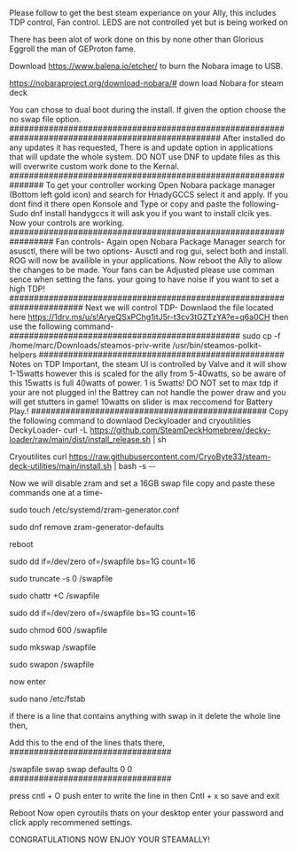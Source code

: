 Please follow to get the best steam experiance on your Ally, this includes TDP control, Fan control. LEDS are not controlled yet but is being worked on 

There has been alot of work done on this by none other than Glorious Eggroll the man of GEProton fame.

Download https://www.balena.io/etcher/ to burn the Nobara image to USB.

https://nobaraproject.org/download-nobara/# down load Nobara for steam deck

You can chose to dual boot during the install. If given the option choose the no swap file option.
###################################################################################################
After installed do any updates it has requested, There is and update option in applications that will update the whole system. DO NOT use DNF to update files as this will overwrite custom work done to the Kernal.
###############################################################
To get your controller working Open Nobara package manager (Bottom left gold icon) and search for HnadyGCCS select it and apply. If you dont find it there open Konsole and Type or copy and paste the following- 
Sudo dnf install handygccs it will ask you if you want to install clcik yes. Now your controls are working.
#################################################################
Fan controls-
Again open Nobara Package Manager search for asusctl, there will be two options- Ausctl and rog gui, select both and install. ROG will now be availible in your applications.
Now reboot the Ally to allow the changes to be made.
Your fans can be Adjusted please use comman sence when setting the fans. your going to have noise if you want to set a high TDP!
#######################################################################
Next we will control TDP-
Downlaod the file located here   https://1drv.ms/u/s!AryeQSxPChg1itJ5r-t3cv3tGZTzYA?e=q6a0CH       then use the following command-
###############################################
sudo cp -f /home/marc/Downloads/steamos-priv-write /usr/bin/steamos-polkit-helpers
##################################################
Notes on TDP Important, the steam UI is controlled by Valve and it will show 1-15watts however this is scaled for the ally from 5-40watts, so be aware of this 15watts is full 40watts of power. 1 is 5watts! DO NOT set to max tdp if your are not plugged in! the Battrey can not handle the power draw and you will get stutters in game! 
10watts on slider is max reccomend for Battery Play.!
################################################
Copy the following command to downlaod Deckyloader and cryoutilities
DeckyLoader-
curl -L https://github.com/SteamDeckHomebrew/decky-loader/raw/main/dist/install_release.sh | sh

Cryoutilites
curl https://raw.githubusercontent.com/CryoByte33/steam-deck-utilities/main/install.sh | bash -s --

Now we will disable zram and set a 16GB swap file copy and paste these commands one at a time-

sudo touch /etc/systemd/zram-generator.conf

sudo dnf remove zram-generator-defaults

reboot

sudo dd if=/dev/zero of=/swapfile bs=1G count=16

sudo truncate -s 0 /swapfile

sudo chattr +C /swapfile

sudo dd if=/dev/zero of=/swapfile bs=1G count=16

sudo chmod 600 /swapfile

sudo mkswap /swapfile

sudo swapon /swapfile

now enter

sudo nano /etc/fstab

if there is a line that contains anything with swap in it delete the whole line then,

Add this to the end of the lines thats there,
#################################

/swapfile swap swap defaults 0 0
#################################

press cntl + O push enter to write the line in then Cntl + x so save and exit

Reboot
Now open cyroutils thats on your desktop enter your password and click apply recommened settings.

CONGRATULATIONS NOW ENJOY YOUR STEAMALLY!




